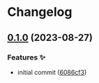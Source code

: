 # Changelog

## [0.1.0](https://github.com/hugomods/aos/compare/v0.0.1...v0.1.0) (2023-08-27)


### Features ✨

* initial commit ([6086cf3](https://github.com/hugomods/aos/commit/6086cf3f590a5d297b2fa9309e9573d9a984ea61))

